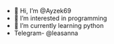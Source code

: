 - 👋 Hi, I’m @Ayzek69
- 👀 I’m interested in programming
- 🌱 I’m currently learning python
- Telegram- @leasanna
